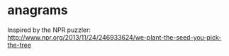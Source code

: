 anagrams
========

Inspired by the NPR puzzler:
http://www.npr.org/2013/11/24/246933624/we-plant-the-seed-you-pick-the-tree
